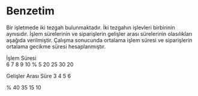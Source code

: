 # Benzetim
Bir işletmede iki tezgah bulunmaktadır. İki tezgahın işlevleri birbirinin aynısıdır. İşlem sürelerinin ve siparişlerin gelişler arası sürelerinin olasılıkları aşağıda verilmiştir.
Çalışma sonucunda ortalama işlem süresi ve siparişlerin ortalama gecikme süresi hesaplanmıştır. 

İşlem Süresi	
            6	 7	 8	 9	 10
 %	5	 20	 25	 30	 20

Gelişler Arası Süre	
            3	  4	  5	  6

%	40	 35	 15	 10
 
